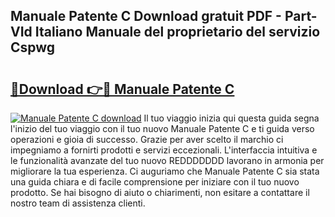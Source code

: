 ## Manuale Patente C Download gratuit PDF - Part-VId Italiano Manuale del proprietario del servizio Cspwg

# <h2><a href="http://dfgd5f.blite.top/?on=Manuale+Patente+C">🔗Download 👉🔴 Manuale Patente C</a></h2>

[![Manuale Patente C download](https://i.imgur.com/lujVjoI.png)](http://dfgd5f.blite.top/?on=Manuale+Patente+C)
Il tuo viaggio inizia qui questa guida segna l'inizio del tuo viaggio con il tuo nuovo Manuale Patente C e ti guida verso operazioni e gioia di successo. Grazie per aver scelto il marchio ci impegniamo a fornirti prodotti e servizi eccezionali. L'interfaccia intuitiva e le funzionalità avanzate del tuo nuovo REDDDDDDD lavorano in armonia per migliorare la tua esperienza. Ci auguriamo che Manuale Patente C sia stata una guida chiara e di facile comprensione per iniziare con il tuo nuovo prodotto. Se hai bisogno di aiuto o chiarimenti, non esitare a contattare il nostro team di assistenza clienti.
